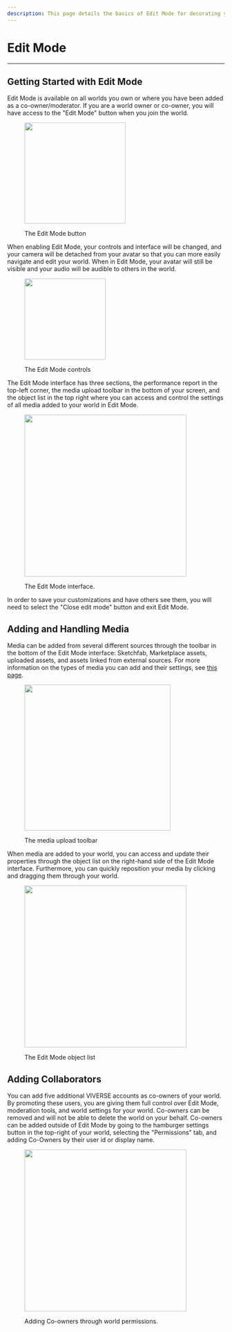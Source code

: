 ```yaml
---
description: This page details the basics of Edit Mode for decorating your world.
---
```


# Edit Mode

***

## Getting Started with Edit Mode

Edit Mode is available on all worlds you own or where you have been added as a co-owner/moderator.  If you are a world owner or co-owner, you will have access to the "Edit Mode" button when you join the world.

<figure><img src="../.gitbook/assets/Screenshot 2024-12-29 at 4.40.01 PM.png" alt="" width="234"><figcaption><p>The Edit Mode button</p></figcaption></figure>

When enabling Edit Mode, your controls and interface will be changed, and your camera will be detached from your avatar so that you can more easily navigate and edit your world. When in Edit Mode, your avatar will still be visible and your audio will be audible to others in the world.

<figure><img src="../.gitbook/assets/Screenshot 2024-12-29 at 4.30.38 PM.png" alt="" width="188"><figcaption><p>The Edit Mode controls</p></figcaption></figure>

The Edit Mode interface has three sections, the performance report in the top-left corner, the media upload toolbar in the bottom of your screen, and the object list in the top right where you can access and control the settings of all media added to your world in Edit Mode.

<figure><img src="../.gitbook/assets/Screenshot 2024-12-29 at 4.31.49 PM.png" alt="" width="375"><figcaption><p>The Edit Mode interface.</p></figcaption></figure>

In order to save your customizations and have others see them, you will need to select the "Close edit mode" button and exit Edit Mode.

## Adding and Handling Media

Media can be added from several different sources through the toolbar in the bottom of the Edit Mode interface: Sketchfab, Marketplace assets, uploaded assets, and assets linked from external sources. For more information on the types of media you can add and their settings, see [this page](supported-media-and-settings.md).

<figure><img src="../.gitbook/assets/Screenshot 2024-12-29 at 4.48.59 PM.png" alt="" width="338"><figcaption><p>The media upload toolbar</p></figcaption></figure>

When media are added to your world, you can access and update their properties through the object list on the right-hand side of the Edit Mode interface. Furthermore, you can quickly reposition your media by clicking and dragging them through your world.

<figure><img src="../.gitbook/assets/Screenshot 2024-12-29 at 4.31.24 PM.png" alt="" width="375"><figcaption><p>The Edit Mode object list</p></figcaption></figure>

## Adding Collaborators

You can add five additional VIVERSE accounts as co-owners of your world. By promoting these users, you are giving them full control over Edit Mode, moderation tools, and world settings for your world. Co-owners can be removed and will not be able to delete the world on your behalf. Co-owners can be added outside of Edit Mode by going to the hamburger settings button in the top-right of your world, selecting the "Permissions" tab, and adding Co-Owners by their user id or display name.

<figure><img src="../.gitbook/assets/Screenshot 2024-12-29 at 4.32.41 PM.png" alt="" width="375"><figcaption><p>Adding Co-owners through world permissions.</p></figcaption></figure>

